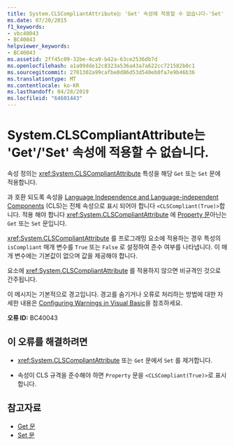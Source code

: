 ```yaml
---
title: System.CLSCompliantAttribute는 'Get' 속성에 적용할 수 없습니다-'Set'
ms.date: 07/20/2015
f1_keywords:
- vbc40043
- BC40043
helpviewer_keywords:
- BC40043
ms.assetid: 2ff45c09-32be-4ca9-b42a-63ce2536db7d
ms.openlocfilehash: a1a09dde12c8323a536a43a7a622cc721582b0c1
ms.sourcegitcommit: 2701302a99cafbe0d86d53d540eb0fa7e9b46b36
ms.translationtype: MT
ms.contentlocale: ko-KR
ms.lasthandoff: 04/28/2019
ms.locfileid: "64601443"
---
```

# <a name="systemclscompliantattribute-cannot-be-applied-to-property-getset"></a>System.CLSCompliantAttribute는 'Get'/'Set' 속성에 적용할 수 없습니다.
속성 정의는 <xref:System.CLSCompliantAttribute> 특성을 해당 `Get` 또는 `Set` 문에 적용합니다.  
  
 과 호환 되도록 속성을 [Language Independence and Language-independent Components](../../standard/language-independence-and-language-independent-components.md) (CLS)는 전체 속성으로 표시 되어야 합니다 `<CLSCompliant(True)>`합니다. 적용 해야 합니다 <xref:System.CLSCompliantAttribute> 에 [Property 문](../../visual-basic/language-reference/statements/property-statement.md)아닌는 `Get` 또는 `Set` 문입니다.  
  
 <xref:System.CLSCompliantAttribute> 를 프로그래밍 요소에 적용하는 경우 특성의 `isCompliant` 매개 변수를 `True` 또는 `False` 로 설정하여 준수 여부를 나타냅니다. 이 매개 변수에는 기본값이 없으며 값을 제공해야 합니다.  
  
 요소에 <xref:System.CLSCompliantAttribute> 를 적용하지 않으면 비규격인 것으로 간주됩니다.  
  
 이 메시지는 기본적으로 경고입니다. 경고를 숨기거나 오류로 처리하는 방법에 대한 자세한 내용은 [Configuring Warnings in Visual Basic](/visualstudio/ide/configuring-warnings-in-visual-basic)을 참조하세요.  
  
 **오류 ID:** BC40043  
  
## <a name="to-correct-this-error"></a>이 오류를 해결하려면  
  
- <xref:System.CLSCompliantAttribute> 또는 `Get` 문에서 `Set` 를 제거합니다.  
  
- 속성이 CLS 규격을 준수해야 하면 `Property` 문을 `<CLSCompliant(True)>`로 표시합니다.  
  
## <a name="see-also"></a>참고자료

- [Get 문](../../visual-basic/language-reference/statements/get-statement.md)
- [Set 문](../../visual-basic/language-reference/statements/set-statement.md)
